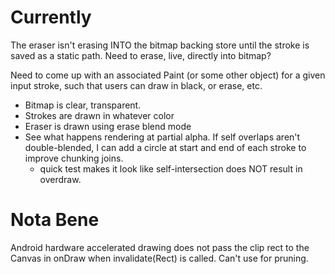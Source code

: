 # Currently

The eraser isn't erasing INTO the bitmap backing store until the stroke is saved as a static path. Need to erase, live, directly into bitmap?

Need to come up with an associated Paint (or some other object) for a given input stroke, such that users can draw in black, or erase, etc. 
- Bitmap is clear, transparent.
- Strokes are drawn in whatever color
- Eraser is drawn using erase blend mode
- See what happens rendering at partial alpha. If self overlaps aren't double-blended, I can add a circle at start and end of each stroke to improve chunking joins.
	- quick test makes it look like self-intersection does NOT result in overdraw.

# Nota Bene
Android hardware accelerated drawing does not pass the clip rect to the Canvas in onDraw when invalidate(Rect) is called. Can't use for pruning.
